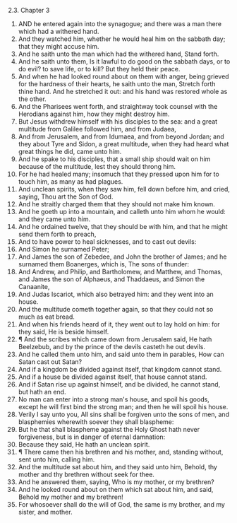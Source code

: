 2.3. Chapter 3
1. AND he entered again into the synagogue; and there was a man there which had a withered hand.
2. And they watched him, whether he would heal him on the sabbath day; that they might accuse him.
3. And he saith unto the man which had the withered hand, Stand forth.
4. And he saith unto them, Is it lawful to do good on the sabbath days, or to do evil? to save life, or to kill? But they held their peace.
5. And when he had looked round about on them with anger, being grieved for the hardness of their hearts, he saith unto the man, Stretch forth thine hand. And he stretched it out: and his hand was restored whole as the other.
6. And the Pharisees went forth, and straightway took counsel with the Herodians against him, how they might destroy him.
7. But Jesus withdrew himself with his disciples to the sea: and a great multitude from Galilee followed him, and from Judaea,
8. And from Jerusalem, and from Idumaea, and from beyond Jordan; and they about Tyre and Sidon, a great multitude, when they had heard what great things he did, came unto him.
9. And he spake to his disciples, that a small ship should wait on him because of the multitude, lest they should throng him.
10. For he had healed many; insomuch that they pressed upon him for to touch him, as many as had plagues.
11. And unclean spirits, when they saw him, fell down before him, and cried, saying, Thou art the Son of God.
12. And he straitly charged them that they should not make him known.
13. And he goeth up into a mountain, and calleth unto him whom he would: and they came unto him.
14. And he ordained twelve, that they should be with him, and that he might send them forth to preach,
15. And to have power to heal sicknesses, and to cast out devils:
16. And Simon he surnamed Peter;
17. And James the son of Zebedee, and John the brother of James; and he surnamed them Boanerges, which is, The sons of thunder:
18. And Andrew, and Philip, and Bartholomew, and Matthew, and Thomas, and James the son of Alphaeus, and Thaddaeus, and Simon the Canaanite,
19. And Judas Iscariot, which also betrayed him: and they went into an house.
20. And the multitude cometh together again, so that they could not so much as eat bread.
21. And when his friends heard of it, they went out to lay hold on him: for they said, He is beside himself.
22. ¶ And the scribes which came down from Jerusalem said, He hath Beelzebub, and by the prince of the devils casteth he out devils.
23. And he called them unto him, and said unto them in parables, How can Satan cast out Satan?
24. And if a kingdom be divided against itself, that kingdom cannot stand.
25. And if a house be divided against itself, that house cannot stand.
26. And if Satan rise up against himself, and be divided, he cannot stand, but hath an end.
27. No man can enter into a strong man's house, and spoil his goods, except he will first bind the strong man; and then he will spoil his house.
28. Verily I say unto you, All sins shall be forgiven unto the sons of men, and blasphemies wherewith soever they shall blaspheme:
29. But he that shall blaspheme against the Holy Ghost hath never forgiveness, but is in danger of eternal damnation:
30. Because they said, He hath an unclean spirit.
31. ¶ There came then his brethren and his mother, and, standing without, sent unto him, calling him.
32. And the multitude sat about him, and they said unto him, Behold, thy mother and thy brethren without seek for thee.
33. And he answered them, saying, Who is my mother, or my brethren?
34. And he looked round about on them which sat about him, and said, Behold my mother and my brethren!
35. For whosoever shall do the will of God, the same is my brother, and my sister, and mother.


